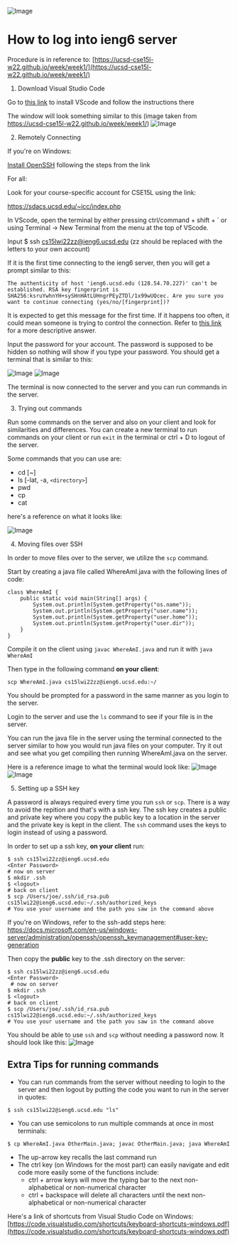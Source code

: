 ![Image](Breh.png)

# How to log into ieng6 server
Procedure is in reference to: [https://ucsd-cse15l-w22.github.io/week/week1/](https://ucsd-cse15l-w22.github.io/week/week1/)

1) Download Visual Studio Code
    
Go to [this link](https://code.visualstudio.com/) to install VScode and follow the instructions there

 The window will look something similar to this (image taken from https://ucsd-cse15l-w22.github.io/week/week1/) ![Image](vscode.png)

2) Remotely Connecting

If you're on Windows:

[Install OpenSSH](https://docs.microsoft.com/en-us/windows-server/administration/openssh/openssh_install_firstuse) following the steps from the link

 For all:

Look for your course-specific account for CSE15L using the link: 
    
 https://sdacs.ucsd.edu/~icc/index.php

 In VScode, open the terminal by either pressing ctrl/command + shift + ` or using Terminal -> New Terminal from the menu at the top of VScode.

 Input $ ssh cs15lwi22zz@ieng6.ucsd.edu (zz should be replaced with the letters to your own account)

If it is the first time connecting to the ieng6 server, then you will get a prompt similar to this:

 `
The authenticity of host 'ieng6.ucsd.edu (128.54.70.227)' can't be established. RSA key fingerprint is SHA256:ksruYwhnYH+sySHnHAtLUHngrPEyZTDl/1x99wUQcec. Are you sure you want to continue connecting (yes/no/[fingerprint])?
`
    
It is expected to get this message for the first time. If it happens too often, it could mean someone is trying to control the connection. Refer to [this link](https://superuser.com/questions/421074/ssh-the-authenticity-of-host-host-cant-be-established/421084#421084) for a more descriptive answer.

Input the password for your account. The password is supposed to be hidden so nothing will show if you type your password. You should get a terminal that is similar to this:

![Image](sshlogin1.png)
![Image](sshlogin2.png)

The terminal is now connected to the server and you can run commands in the server.

3) Trying out commands

Run some commands on the server and also on your client and look for similarities and differences. You can create a new terminal to run commands on your client or run `exit` in the terminal or ctrl + D to logout of the server.

Some commands that you can use are:
 * cd [~]
 * ls [-lat, -a, `<directory>`]
 * pwd
 * cp
 * cat

here's a reference on what it looks like: 

![Image](commandexample.png)

4) Moving files over SSH

In order to move files over to the server, we utilize the `scp` command.

Start by creating a java file called WhereAmI.java with the following lines of code:
```
class WhereAmI {
    public static void main(String[] args) {
        System.out.println(System.getProperty("os.name"));
        System.out.println(System.getProperty("user.name"));
        System.out.println(System.getProperty("user.home"));
        System.out.println(System.getProperty("user.dir"));
    }
}
```
    
Compile it on the client using `javac WhereAmI.java` and run it with `java WhereAmI`

Then type in the following command **on your client**:

 `scp WhereAmI.java cs15lwi22zz@ieng6.ucsd.edu:~/`

You should be prompted for a password in the same manner as you login to the server.

Login to the server and use the `ls` command to see if your file is in the server.

 You can run the java file in the server using the terminal connected to the server similar to how you would run java files on your computer. Try it out and see what you get compiling then running WhereAmI.java on the server.
    
Here is a reference image to what the terminal would look like:
![Image](whereami1.png)
![Image](whereami2.png)

5) Setting up a SSH key

A password is always required every time you run `ssh` or `scp`. There is a way to avoid the repition and that's with a ssh key. The ssh key creates a public and private key where you copy the public key to a location in the server and the private key is kept in the client. The `ssh` command uses the keys to login instead of using a password.

In order to set up a ssh key, **on your client** run:
```
$ ssh cs15lwi22zz@ieng6.ucsd.edu
<Enter Password>
# now on server
$ mkdir .ssh
$ <logout>
# back on client
$ scp /Users/joe/.ssh/id_rsa.pub cs15lwi22@ieng6.ucsd.edu:~/.ssh/authorized_keys
# You use your username and the path you saw in the command above
```

    
If you're on Windows, refer to the ssh-add steps here: https://docs.microsoft.com/en-us/windows-server/administration/openssh/openssh_keymanagement#user-key-generation

Then copy the **public** key to the .ssh directory on the server:
```
$ ssh cs15lwi22zz@ieng6.ucsd.edu
<Enter Password>
 # now on server
$ mkdir .ssh
$ <logout>
# back on client
$ scp /Users/joe/.ssh/id_rsa.pub cs15lwi22@ieng6.ucsd.edu:~/.ssh/authorized_keys
# You use your username and the path you saw in the command above
```

You should be able to use `ssh` and `scp` without needing a password now. It should look like this:
![Image](loginnopass.png)

## Extra Tips for running commands
* You can run commands from the server without needing to login to the server and then logout by putting the code you want to run in the server in quotes:
```
$ ssh cs15lwi22@ieng6.ucsd.edu "ls"
```
* You can use semicolons to run multiple commands at once in most terminals:
```
$ cp WhereAmI.java OtherMain.java; javac OtherMain.java; java WhereAmI
```
* The up-arrow key recalls the last command run
* The ctrl key (on Windows for the most part) can easily navigate and edit code more easily some of the functions include:
    * ctrl + arrow keys will move the typing bar to the next non-alphabetical or non-numerical character
    * ctrl + backspace will delete all characters until the next non-alphabetical or non-numerical character

Here's a link of shortcuts from Visual Studio Code on Windows:
[https://code.visualstudio.com/shortcuts/keyboard-shortcuts-windows.pdf](https://code.visualstudio.com/shortcuts/keyboard-shortcuts-windows.pdf)

        

    
